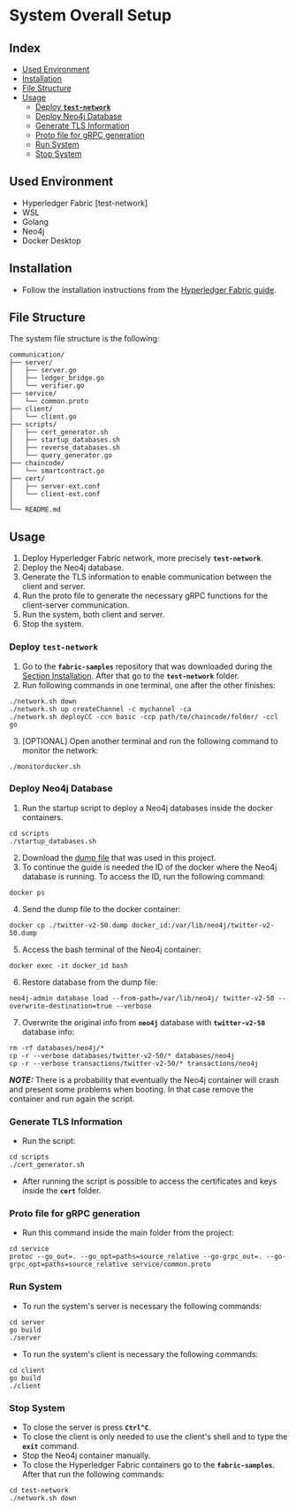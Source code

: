 # System Overall Setup

## Index
- [Used Environment](#used-environment)
- [Installation](#installation)
- [File Structure](#file-structure)
- [Usage](#usage)
  - [Deploy **`test-network`**](#deploy-test-network)
  - [Deploy Neo4j Database](#deploy-neo4j-database)
  - [Generate TLS Information](#generate-tls-information)
  - [Proto file for gRPC generation](#proto-file-for-grpc-generation)
  - [Run System](#run-system)
  - [Stop System](#stop-system)

## Used Environment
- Hyperledger Fabric [test-network]
- WSL
- Golang
- Neo4j
- Docker Desktop

## Installation
- Follow the installation instructions from the [Hyperledger Fabric guide](https://hyperledger-fabric.readthedocs.io/en/release-2.5/getting_started.html).

## File Structure
The system file structure is the following:
```
communication/
├── server/
│   ├── server.go
│   ├── ledger_bridge.go
│   └── verifier.go
├── service/
│   └── common.proto
├── client/
│   └── client.go
├── scripts/
│   ├── cert_generator.sh
│   ├── startup_databases.sh
│   ├── reverse_databases.sh
│   └── query_generator.go
├── chaincode/
│   └── smartcontract.go
├── cert/
│   ├── server-ext.conf
│   └── client-ext.conf
│   
└── README.md
```

## Usage
1. Deploy Hyperledger Fabric network, more precisely **`test-network`**.
2. Deploy the Neo4j database.
3. Generate the TLS information to enable communication between the client and server.
4. Run the proto file to generate the necessary gRPC functions for the client-server communication.
5. Run the system, both client and server.
6. Stop the system.

### Deploy **`test-network`**
1. Go to the **`fabric-samples`** repository that was downloaded during the [Section Installation](#installation). After that go to the **`test-network`** folder.
2. Run following commands in one terminal, one after the other finishes:
```shellscript
./network.sh down
./network.sh up createChannel -c mychannel -ca
./network.sh deployCC -ccn basic -ccp path/to/chaincode/folder/ -ccl go
```
3. [OPTIONAL] Open another terminal and run the following command to monitor the network:
```shellscript
./monitordocker.sh
```

### Deploy Neo4j Database
1. Run the startup script to deploy a Neo4j databases inside the docker containers.
```shellscript
cd scripts
./startup_databases.sh
```
2. Download the [dump file](https://github.com/neo4j-graph-examples/twitter-v2/blob/main/data/twitter-v2-50.dump) that was used in this project.
3. To continue the guide is needed the ID of the docker where the Neo4j database is running. To access the ID, run the following command:
```shellscript
docker ps
```
4. Send the dump file to the docker container:
```shellscript
docker cp ./twitter-v2-50.dump docker_id:/var/lib/neo4j/twitter-v2-50.dump
```
5. Access the bash terminal of the  Neo4j container:
```shellscript
docker exec -it docker_id bash
```
6. Restore database from the dump file:
```shellscript
neo4j-admin database load --from-path=/var/lib/neo4j/ twitter-v2-50 --overwrite-destination=true --verbose
```
7. Overwrite the original info from **`neo4j`** database with **`twitter-v2-50`** database info:
```shellscript
rm -rf databases/neo4j/*
cp -r --verbose databases/twitter-v2-50/* databases/neo4j
cp -r --verbose transactions/twitter-v2-50/* transactions/neo4j
```
**_NOTE:_** There is a probability that eventually the Neo4j container will crash and present some problems when booting. In that case remove the container and run again the script. 

### Generate TLS Information
- Run the script:
```shellscript
cd scripts
./cert_generator.sh
```
- After running the script is possible to access the certificates and keys inside the **`cert`** folder.

### Proto file for gRPC generation
- Run this command inside the main folder from the project:
```shellscript
cd service
protoc --go_out=. --go_opt=paths=source_relative --go-grpc_out=. --go-grpc_opt=paths=source_relative service/common.proto
```
### Run System
- To run the system's server is necessary the following commands:
```shellscript
cd server
go build
./server
```
- To run the system's client is necessary the following commands:
```shellscript
cd client
go build
./client
```

### Stop System
- To close the server is press **`Ctrl^C`**.
- To close the client is only needed to use the client's shell and to type the **`exit`** command.
- Stop the Neo4j container manually.
- To close the Hyperledger Fabric containers go to the **`fabric-samples`**. After that run the following commands:
```shellscript
cd test-network
./network.sh down
```